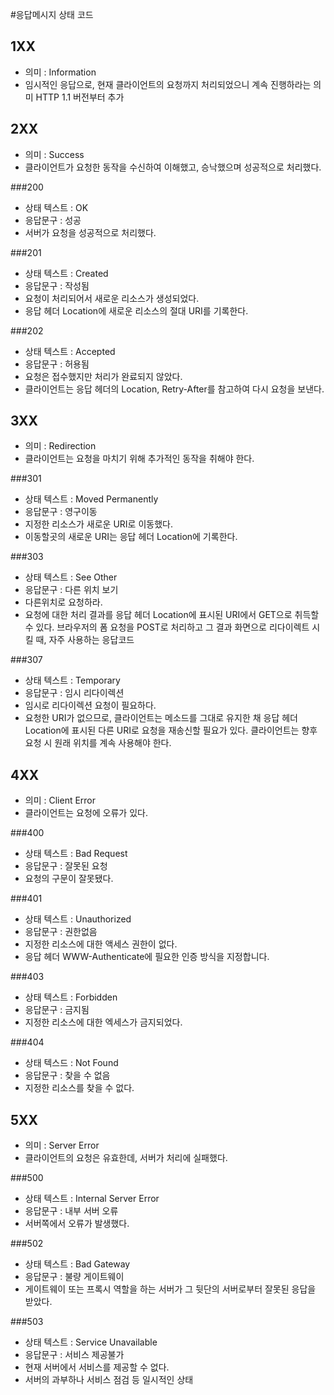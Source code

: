 #응답메시지 상태 코드

## 1XX
* 의미 : Information
* 임시적인 응답으로, 현재 클라이언트의 요청까지 처리되었으니 계속 진행하라는 의미 HTTP 1.1 버전부터 추가

## 2XX
* 의미 : Success
* 클라이언트가 요청한 동작을 수신하여 이해했고, 승낙했으며 성공적으로 처리했다.

###200
* 상태 텍스트 : OK
* 응답문구 : 성공
* 서버가 요청을 성공적으로 처리했다.

###201
* 상태 텍스트 : Created
* 응답문구 : 작성됨
* 요청이 처리되어서 새로운 리소스가 생성되었다.
* 응답 헤더 Location에 새로운 리소스의 절대 URI를 기록한다.

###202
* 상태 텍스트 : Accepted
* 응답문구 : 허용됨
* 요청은 접수했지만 처리가 완료되지 않았다.
* 클라이언트는 응답 헤더의 Location, Retry-After를 참고하여 다시 요청을 보낸다.

## 3XX
* 의미 : Redirection
* 클라이언트는 요청을 마치기 위해 추가적인 동작을 취해야 한다.

###301
* 상태 텍스트 : Moved Permanently
* 응답문구 : 영구이동
* 지정한 리소스가 새로운 URI로 이동했다.
* 이동할곳의 새로운 URI는 응답 헤더 Location에 기록한다.

###303
* 상태 텍스트 : See Other
* 응답문구 : 다른 위치 보기
* 다른위치로 요청하라.
* 요청에 대한 처리 결과를 응답 헤더 Location에 표시된 URI에서 GET으로 취득할 수 있다. 브라우저의 폼 요청을 POST로 처리하고 그 결과 화면으로 리다이렉트 시킬 때, 자주 사용하는 응답코드

###307
* 상태 텍스트 : Temporary
* 응답문구 : 임시 리다이렉션
* 임시로 리다이렉션 요청이 필요하다.
* 요청한 URI가 없으므로, 클라이언트는 메소드를 그대로 유지한 채 응답 헤더 Location에 표시된 다른 URI로 요청을 재송신할 필요가 있다. 클라이언트는 향후 요청 시 원래 위치를 계속 사용해야 한다.

## 4XX
* 의미 : Client Error
* 클라이언트는 요청에 오류가 있다.

###400
* 상태 텍스트 : Bad Request
* 응답문구 : 잘못된 요청
* 요청의 구문이 잘못됐다.

###401
* 상태 텍스트 : Unauthorized
* 응답문구 : 권한없음
* 지정한 리소스에 대한 액세스 권한이 없다.
* 응답 헤더 WWW-Authenticate에 필요한 인증 방식을 지정합니다.

###403
* 상태 텍스트 : Forbidden
* 응답문구 : 금지됨
* 지정한 리소스에 대한 엑세스가 금지되었다.

###404
* 상태 텍스드 : Not Found
* 응답문구 : 찾을 수 없음
* 지정한 리소스를 찾을 수 없다.

## 5XX
* 의미 : Server Error
* 클라이언트의 요청은 유효한데, 서버가 처리에 실패했다.

###500
* 상태 텍스트 : Internal Server Error
* 응답문구 : 내부 서버 오류
* 서버쪽에서 오류가 발생했다.

###502
* 상태 텍스트 : Bad Gateway
* 응답문구 : 불량 게이트웨이
* 게이트웨이 또는 프록시 역할을 하는 서버가 그 뒷단의 서버로부터 잘못된 응답을 받았다.

###503
* 상태 텍스트 : Service Unavailable
* 응답문구 : 서비스 제공불가
* 현재 서버에서 서비스를 제공할 수 없다.
* 서버의 과부하나 서비스 점검 등 일시적인 상태
